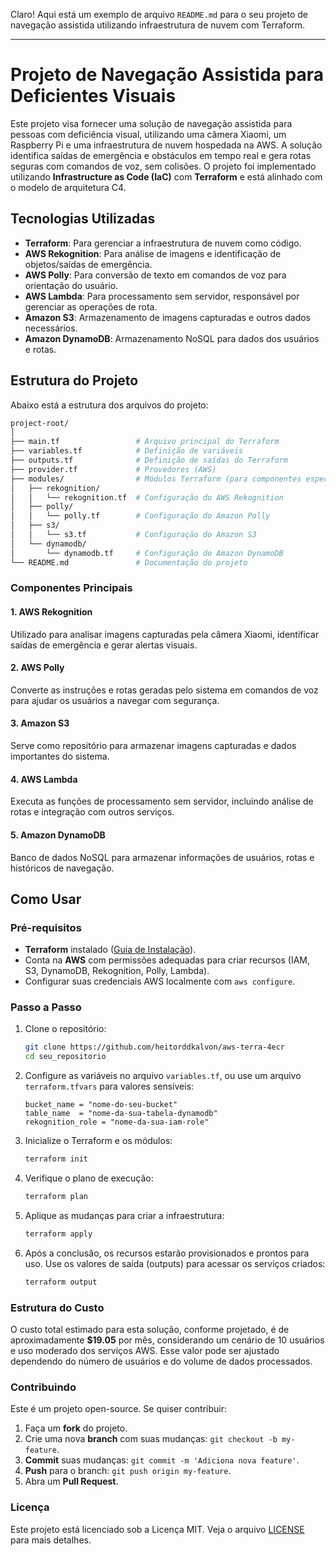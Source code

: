 Claro! Aqui está um exemplo de arquivo `README.md` para o seu projeto de navegação assistida utilizando infraestrutura de nuvem com Terraform.

---

# Projeto de Navegação Assistida para Deficientes Visuais

Este projeto visa fornecer uma solução de navegação assistida para pessoas com deficiência visual, utilizando uma câmera Xiaomi, um Raspberry Pi e uma infraestrutura de nuvem hospedada na AWS. A solução identifica saídas de emergência e obstáculos em tempo real e gera rotas seguras com comandos de voz, sem colisões. O projeto foi implementado utilizando **Infrastructure as Code (IaC)** com **Terraform** e está alinhado com o modelo de arquitetura C4.

## Tecnologias Utilizadas

- **Terraform**: Para gerenciar a infraestrutura de nuvem como código.
- **AWS Rekognition**: Para análise de imagens e identificação de objetos/saídas de emergência.
- **AWS Polly**: Para conversão de texto em comandos de voz para orientação do usuário.
- **AWS Lambda**: Para processamento sem servidor, responsável por gerenciar as operações de rota.
- **Amazon S3**: Armazenamento de imagens capturadas e outros dados necessários.
- **Amazon DynamoDB**: Armazenamento NoSQL para dados dos usuários e rotas.

## Estrutura do Projeto

Abaixo está a estrutura dos arquivos do projeto:

```bash
project-root/
│
├── main.tf                 # Arquivo principal do Terraform
├── variables.tf            # Definição de variáveis
├── outputs.tf              # Definição de saídas do Terraform
├── provider.tf             # Provedores (AWS)
├── modules/                # Módulos Terraform (para componentes específicos)
│   ├── rekognition/
│   │   └── rekognition.tf  # Configuração do AWS Rekognition
│   ├── polly/
│   │   └── polly.tf        # Configuração do Amazon Polly
│   ├── s3/
│   │   └── s3.tf           # Configuração do Amazon S3
│   └── dynamodb/
│       └── dynamodb.tf     # Configuração do Amazon DynamoDB
└── README.md               # Documentação do projeto
```

### Componentes Principais

#### 1. AWS Rekognition
Utilizado para analisar imagens capturadas pela câmera Xiaomi, identificar saídas de emergência e gerar alertas visuais.

#### 2. AWS Polly
Converte as instruções e rotas geradas pelo sistema em comandos de voz para ajudar os usuários a navegar com segurança.

#### 3. Amazon S3
Serve como repositório para armazenar imagens capturadas e dados importantes do sistema.

#### 4. AWS Lambda
Executa as funções de processamento sem servidor, incluindo análise de rotas e integração com outros serviços.

#### 5. Amazon DynamoDB
Banco de dados NoSQL para armazenar informações de usuários, rotas e históricos de navegação.

## Como Usar

### Pré-requisitos

- **Terraform** instalado ([Guia de Instalação](https://learn.hashicorp.com/tutorials/terraform/install-cli)).
- Conta na **AWS** com permissões adequadas para criar recursos (IAM, S3, DynamoDB, Rekognition, Polly, Lambda).
- Configurar suas credenciais AWS localmente com `aws configure`.

### Passo a Passo

1. Clone o repositório:
   ```bash
   git clone https://github.com/heitorddkalvon/aws-terra-4ecr
   cd seu_repositorio
   ```

2. Configure as variáveis no arquivo `variables.tf`, ou use um arquivo `terraform.tfvars` para valores sensíveis:
   ```hcl
   bucket_name = "nome-do-seu-bucket"
   table_name  = "nome-da-sua-tabela-dynamodb"
   rekognition_role = "nome-da-sua-iam-role"
   ```

3. Inicialize o Terraform e os módulos:
   ```bash
   terraform init
   ```

4. Verifique o plano de execução:
   ```bash
   terraform plan
   ```

5. Aplique as mudanças para criar a infraestrutura:
   ```bash
   terraform apply
   ```

6. Após a conclusão, os recursos estarão provisionados e prontos para uso. Use os valores de saída (outputs) para acessar os serviços criados:
   ```bash
   terraform output
   ```

### Estrutura do Custo

O custo total estimado para esta solução, conforme projetado, é de aproximadamente **$19.05** por mês, considerando um cenário de 10 usuários e uso moderado dos serviços AWS. Esse valor pode ser ajustado dependendo do número de usuários e do volume de dados processados.

### Contribuindo

Este é um projeto open-source. Se quiser contribuir:

1. Faça um **fork** do projeto.
2. Crie uma nova **branch** com suas mudanças: `git checkout -b my-feature`.
3. **Commit** suas mudanças: `git commit -m 'Adiciona nova feature'`.
4. **Push** para o branch: `git push origin my-feature`.
5. Abra um **Pull Request**.

### Licença

Este projeto está licenciado sob a Licença MIT. Veja o arquivo [LICENSE](LICENSE) para mais detalhes.
